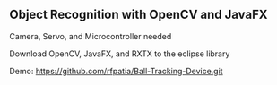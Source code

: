 ## Object Recognition with OpenCV and JavaFX

Camera, Servo, and Microcontroller needed


Download OpenCV, JavaFX, and RXTX to the eclipse library

Demo: https://github.com/rfpatia/Ball-Tracking-Device.git
